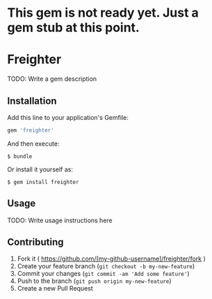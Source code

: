 # This gem is not ready yet. Just a gem stub at this point.

# Freighter

TODO: Write a gem description

## Installation

Add this line to your application's Gemfile:

```ruby
gem 'freighter'
```

And then execute:

    $ bundle

Or install it yourself as:

    $ gem install freighter

## Usage

TODO: Write usage instructions here

## Contributing

1. Fork it ( https://github.com/[my-github-username]/freighter/fork )
2. Create your feature branch (`git checkout -b my-new-feature`)
3. Commit your changes (`git commit -am 'Add some feature'`)
4. Push to the branch (`git push origin my-new-feature`)
5. Create a new Pull Request
